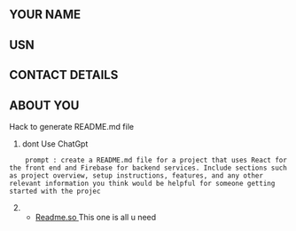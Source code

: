 ## YOUR NAME

## USN


## CONTACT DETAILS


## ABOUT YOU

Hack to generate README.md file 
1) dont Use ChatGpt 
```
    prompt : create a README.md file for a project that uses React for the front end and Firebase for backend services. Include sections such as project overview, setup instructions, features, and any other relevant information you think would be helpful for someone getting started with the projec
```
2) - [Readme.so ](https://readme.so/editor) This one is all u need 